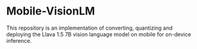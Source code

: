 # Mobile-VisionLM
This repository is an implementation of converting, quantizing and deploying the Llava 1.5 7B vision language model on mobile for on-device inference.
